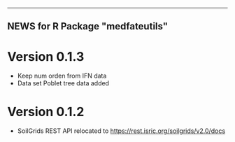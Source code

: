 -----------------------------------
 NEWS for R Package "medfateutils"
-----------------------------------

# Version 0.1.3
- Keep num orden from IFN data
- Data set Poblet tree data added

# Version 0.1.2
- SoilGrids REST API relocated to https://rest.isric.org/soilgrids/v2.0/docs

